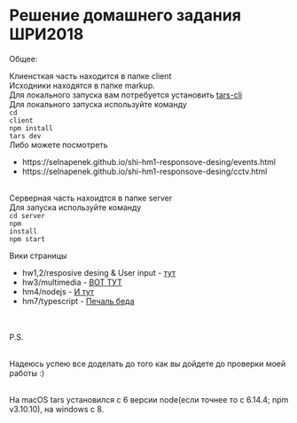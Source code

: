 # Решение домашнего задания ШРИ2018

Общее:<br>

Клиенсткая часть находится в папке client<br>
Исходники находятся в папке markup.<br>
Для локального запуска вам потребуется установить <a href="https://github.com/tars/tars-cli">tars-cli</a>  
Для локального запуска используйте команду <br>
<code>cd client</code><br>
<code>npm install</code><br>
<code>tars dev</code><br>
Либо можете посмотреть
<ul>
  <li>https://selnapenek.github.io/shi-hm1-responsove-desing/events.html</li>
  <li>https://selnapenek.github.io/shi-hm1-responsove-desing/cctv.html</li>
</ul>


<br>Серверная часть нахоидтся в папке server<br>
Для запуска используйте команду<br> 
<code>cd server</code><br>
<code>npm install</code><br>
<code>npm start</code><br>
  
  Вики страницы
  <ul>
  <li>hw1,2/resposive desing & User input - <a href="https://github.com/Selnapenek/shi-hm1-responsove-desing/wiki/hw1,2">тут</a></li>
  <li>hw3/multimedia  - <a href="https://github.com/Selnapenek/shi-hm1-responsove-desing/wiki/hw3-multimedia">ВОТ ТУТ</a></li>
  <li>hm4/nodejs - <a href="https://github.com/Selnapenek/shi-hm1-responsove-desing/wiki/hw4-nodejs">И тут</a></li>
  <li>hm7/typescript - <a href="https://github.com/Selnapenek/shi-hm1-responsove-desing/wiki/hw7-typescript">Печаль беда</a></li>

  </ul>


<br>
<br>P.S.


<br>Надеюсь успею все доделать до того как вы дойдете до проверки моей работы :)

<br>На macOS tars установился с 6 версии node(если точнее то с 6.14.4; npm v3.10.10), на windows с 8.



